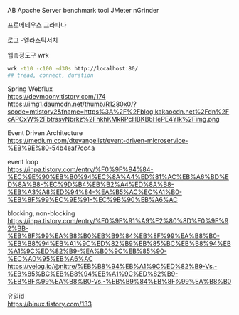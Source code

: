 AB Apache Server benchmark tool
JMeter
nGrinder

프로메테우스
그라파나

로그 -엘라스틱서치


웹측정도구
wrk 
```bash
wrk -t10 -c100 -d30s http://localhost:80/
## tread, connect, duration
```


Spring Webflux  
https://devmoony.tistory.com/174  
https://img1.daumcdn.net/thumb/R1280x0/?scode=mtistory2&fname=https%3A%2F%2Fblog.kakaocdn.net%2Fdn%2FcAPCxW%2FbtrssvNbrkz%2FhkhKMkRPcHBKB6HePE4YIk%2Fimg.png  


Event Driven Architecture  
https://medium.com/dtevangelist/event-driven-microservice-%EB%9E%80-54b4eaf7cc4a

event loop  
https://inpa.tistory.com/entry/%F0%9F%94%84-%EC%9E%90%EB%B0%94%EC%8A%A4%ED%81%AC%EB%A6%BD%ED%8A%B8-%EC%9D%B4%EB%B2%A4%ED%8A%B8-%EB%A3%A8%ED%94%84-%EA%B5%AC%EC%A1%B0-%EB%8F%99%EC%9E%91-%EC%9B%90%EB%A6%AC

blocking, non-blocking  
https://inpa.tistory.com/entry/%F0%9F%91%A9%E2%80%8D%F0%9F%92%BB-%EB%8F%99%EA%B8%B0%EB%B9%84%EB%8F%99%EA%B8%B0-%EB%B8%94%EB%A1%9C%ED%82%B9%EB%85%BC%EB%B8%94%EB%A1%9C%ED%82%B9-%EA%B0%9C%EB%85%90-%EC%A0%95%EB%A6%AC  
https://velog.io/@nittre/%EB%B8%94%EB%A1%9C%ED%82%B9-Vs.-%EB%85%BC%EB%B8%94%EB%A1%9C%ED%82%B9-%EB%8F%99%EA%B8%B0-Vs.-%EB%B9%84%EB%8F%99%EA%B8%B0  



유일id  
https://binux.tistory.com/133